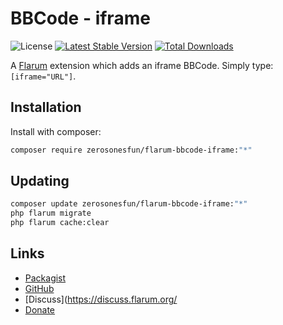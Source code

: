# BBCode - iframe

![License](https://img.shields.io/badge/license-MIT-blue.svg) [![Latest Stable Version](https://img.shields.io/packagist/v/zerosonesfun/flarum-bbcode-iframe.svg)](https://packagist.org/packages/zerosonesfun/flarum-bbcode-iframe) [![Total Downloads](https://img.shields.io/packagist/dt/zerosonesfun/flarum-bbcode-iframe.svg)](https://packagist.org/packages/zerosonesfun/flarum-bbcode-iframe)

A [Flarum](http://flarum.org) extension which adds an iframe BBCode. Simply type: `[iframe="URL"]`.

## Installation

Install with composer:

```sh
composer require zerosonesfun/flarum-bbcode-iframe:"*"
```

## Updating

```sh
composer update zerosonesfun/flarum-bbcode-iframe:"*"
php flarum migrate
php flarum cache:clear
```

## Links

- [Packagist](https://packagist.org/packages/zerosonesfun/flarum-bbcode-iframe)
- [GitHub](https://github.com/zerosonesfun/flarum-bbcode-iframe)
- [Discuss](https://discuss.flarum.org/
- [Donate](https://www.wilcosky.com)
